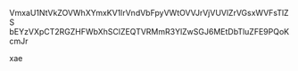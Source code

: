 VmxaU1NtVkZOVWhXYmxKV1lrVndVbFpyVWtOVVJrVjVUVlZrVGsxWVFsTlZS
bEYzVXpCT2RGZHFWbXhSClZEQTVRMmR3YlZwSGJ6MEtDbTluZFE9PQoKcmJr

xae